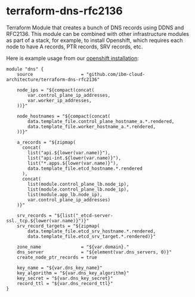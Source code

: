 # terraform-dns-rfc2136

Terraform Module that creates a bunch of DNS records using DDNS and RFC2136.  This module can be combined with other infrastructure modules as part of a stack, for example, to install Openshift, which requires each node to have A records, PTR records, SRV records, etc.

Here is example usage from our [openshift installation](https://github.com/ibm-cloud-architecture/terraform-openshift4-vmware-example):

```
module "dns" {
    source                  = "github.com/ibm-cloud-architecture/terraform-dns-rfc2136"

    node_ips = "${compact(concat(
        var.control_plane_ip_addresses,
        var.worker_ip_addresses,
    ))}"

    node_hostnames = "${compact(concat(
        data.template_file.control_plane_hostname_a.*.rendered,
        data.template_file.worker_hostname_a.*.rendered,
    ))}"

    a_records = "${zipmap(
      concat(
        list("api.${lower(var.name)}"),
        list("api-int.${lower(var.name)}"),
        list("*.apps.${lower(var.name)}"),
        data.template_file.etcd_hostname.*.rendered
      ),
      concat(
        list(module.control_plane_lb.node_ip),
        list(module.control_plane_lb.node_ip),
        list(module.app_lb.node_ip),
        var.control_plane_ip_addresses)
    )}"

    srv_records = "${list("_etcd-server-ssl._tcp.${lower(var.name)}")}"
    srv_record_targets = "${zipmap(
        data.template_file.etcd_srv_hostname.*.rendered, 
        data.template_file.etcd_srv_target.*.rendered)}"
    
    zone_name               = "${var.domain}."
    dns_server              = "${element(var.dns_servers, 0)}"
    create_node_ptr_records = true

    key_name = "${var.dns_key_name}"
    key_algorithm = "${var.dns_key_algorithm}"
    key_secret = "${var.dns_key_secret}"
    record_ttl = "${var.dns_record_ttl}" 
}
```